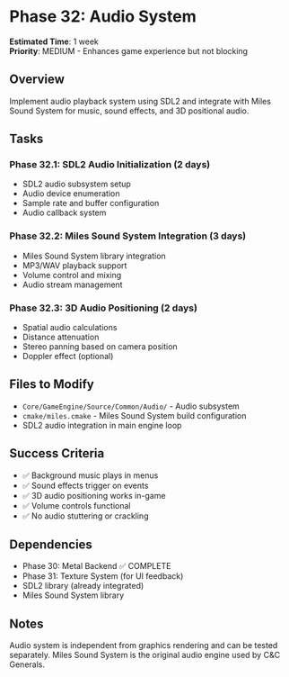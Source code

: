 # Phase 32: Audio System

**Estimated Time**: 1 week  
**Priority**: MEDIUM - Enhances game experience but not blocking

## Overview

Implement audio playback system using SDL2 and integrate with Miles Sound System for music, sound effects, and 3D positional audio.

## Tasks

### Phase 32.1: SDL2 Audio Initialization (2 days)
- SDL2 audio subsystem setup
- Audio device enumeration
- Sample rate and buffer configuration
- Audio callback system

### Phase 32.2: Miles Sound System Integration (3 days)
- Miles Sound System library integration
- MP3/WAV playback support
- Volume control and mixing
- Audio stream management

### Phase 32.3: 3D Audio Positioning (2 days)
- Spatial audio calculations
- Distance attenuation
- Stereo panning based on camera position
- Doppler effect (optional)

## Files to Modify

- `Core/GameEngine/Source/Common/Audio/` - Audio subsystem
- `cmake/miles.cmake` - Miles Sound System build configuration
- SDL2 audio integration in main engine loop

## Success Criteria

- ✅ Background music plays in menus
- ✅ Sound effects trigger on events
- ✅ 3D audio positioning works in-game
- ✅ Volume controls functional
- ✅ No audio stuttering or crackling

## Dependencies

- Phase 30: Metal Backend ✅ COMPLETE
- Phase 31: Texture System (for UI feedback)
- SDL2 library (already integrated)
- Miles Sound System library

## Notes

Audio system is independent from graphics rendering and can be tested separately. Miles Sound System is the original audio engine used by C&C Generals.
